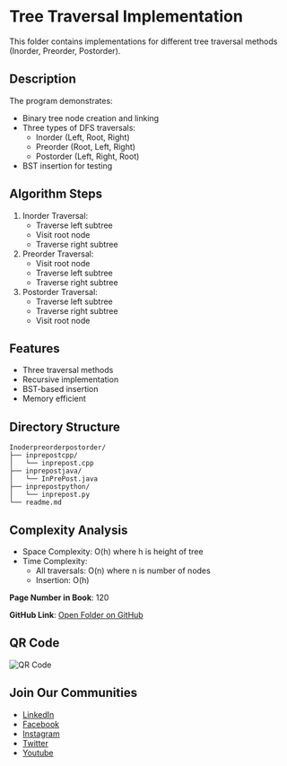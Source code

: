 # Tree Traversal Implementation

This folder contains implementations for different tree traversal methods (Inorder, Preorder, Postorder).

## Description
The program demonstrates:
- Binary tree node creation and linking
- Three types of DFS traversals:
  - Inorder (Left, Root, Right)
  - Preorder (Root, Left, Right)
  - Postorder (Left, Right, Root)
- BST insertion for testing

## Algorithm Steps
1. Inorder Traversal:
   - Traverse left subtree
   - Visit root node
   - Traverse right subtree
2. Preorder Traversal:
   - Visit root node
   - Traverse left subtree
   - Traverse right subtree
3. Postorder Traversal:
   - Traverse left subtree
   - Traverse right subtree
   - Visit root node

## Features
- Three traversal methods
- Recursive implementation
- BST-based insertion
- Memory efficient

## Directory Structure
```
Inoderpreorderpostorder/
├── inprepostcpp/
│   └── inprepost.cpp
├── inprepostjava/
│   └── InPrePost.java
├── inprepostpython/
│   └── inprepost.py
└── readme.md
```

## Complexity Analysis
- Space Complexity: O(h) where h is height of tree
- Time Complexity:
  - All traversals: O(n) where n is number of nodes
  - Insertion: O(h)

**Page Number in Book**: 120

**GitHub Link**: [Open Folder on GitHub](https://github.com/venkys-media/Venky_on_Datastructures/tree/main/Binary-Tree/Inoderpreorderpostorder)

## QR Code
![QR Code](./URL%20QR%20Code%20(21).png)

## Join Our Communities
- [LinkedIn](https://www.linkedin.com/company/venkysio)
- [Facebook](https://www.facebook.com/venkysio)
- [Instagram](https://www.instagram.com/venkys.io)
- [Twitter](https://twitter.com/iovenkys)
- [Youtube](https://www.youtube.com/@CoreCodersNetwork) 